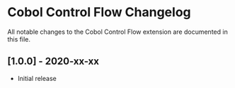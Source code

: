 # Cobol Control Flow Changelog

All notable changes to the Cobol Control Flow extension are documented in this file.

## [1.0.0] - 2020-xx-xx

- Initial release
